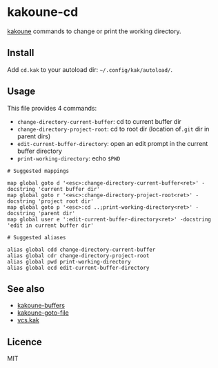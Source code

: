 # kakoune-cd

[kakoune](http://kakoune.org) commands to change or print the working directory.

## Install

Add `cd.kak` to your autoload dir: `~/.config/kak/autoload/`.

## Usage

This file provides 4 commands:

- `change-directory-current-buffer`: cd to current buffer dir
- `change-directory-project-root`: cd to root dir (location of`.git` dir in parent dirs)
- `edit-current-buffer-directory`: open an edit prompt in the current buffer directory
- `print-working-directory`: echo `$PWD`

```
# Suggested mappings

map global goto d '<esc>:change-directory-current-buffer<ret>' -docstring 'current buffer dir'
map global goto r '<esc>:change-directory-project-root<ret>' -docstring 'project root dir'
map global goto p '<esc>:cd ..;print-working-directory<ret>' -docstring 'parent dir'
map global user e ':edit-current-buffer-directory<ret>' -docstring 'edit in current buffer dir'

# Suggested aliases

alias global cdd change-directory-current-buffer
alias global cdr change-directory-project-root
alias global pwd print-working-directory
alias global ecd edit-current-buffer-directory
```

## See also

- [kakoune-buffers](https://github.com/Delapouite/kakoune-buffers)
- [kakoune-goto-file](https://github.com/Delapouite/kakoune-goto-file)
- [vcs.kak](https://github.com/lenormf/kakoune-extra/blob/master/vcs.kak)

## Licence

MIT
